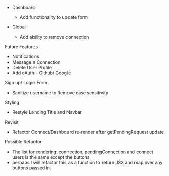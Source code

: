 - Dashboard
  - Add functionality to update form

- Global
  - Add ability to remove connection

Future Features
- Notifications
- Message a Connection
- Delete User Profile
- Add oAuth - Github/ Google

Sign up/ Login Form
 - Sanitize username to Remove case sensitivity

Styling
  - Restyle Landing Title and Navbar
  
Revisit 
- Refactor Connect/Dashboard re-render after getPendingRequest update

Possible Refactor
- The list for rendering: connection, pendingConnection and connect users is the same except the buttons
- perhaps I will refactor this as a function to return JSX and map over any buttons passed in.
